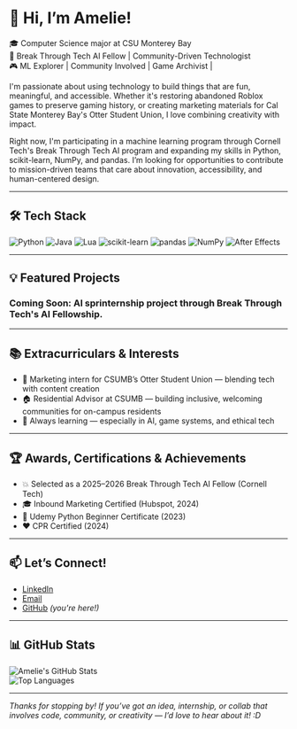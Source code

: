 # 👋 Hi, I’m Amelie!

🎓 Computer Science major at CSU Monterey Bay  
🌟 Break Through Tech AI Fellow | Community-Driven Technologist  
🎮 ML Explorer | Community Involved | Game Archivist |   

I'm passionate about using technology to build things that are fun, meaningful, and accessible. Whether it's restoring abandoned Roblox games to preserve gaming history, or creating marketing materials for Cal State Monterey Bay's Otter Student Union, I love combining creativity with impact.

Right now, I'm participating in a machine learning program through Cornell Tech's Break Through Tech AI program and expanding my skills in Python, scikit-learn, NumPy, and pandas. I’m looking for opportunities to contribute to mission-driven teams that care about innovation, accessibility, and human-centered design.

---

## 🛠️ Tech Stack

![Python](https://img.shields.io/badge/Python-3776AB?style=flat&logo=python&logoColor=white)
![Java](https://img.shields.io/badge/Java-ED8B00?style=flat&logo=java&logoColor=white)
![Lua](https://img.shields.io/badge/Lua-2C2D72?style=flat&logo=lua&logoColor=white)
![scikit-learn](https://img.shields.io/badge/scikit--learn-F7931E?style=flat&logo=scikit-learn&logoColor=white)
![pandas](https://img.shields.io/badge/pandas-150458?style=flat&logo=pandas&logoColor=white)
![NumPy](https://img.shields.io/badge/NumPy-013243?style=flat&logo=numpy&logoColor=white)
![After Effects](https://img.shields.io/badge/Adobe%20After%20Effects-9999FF?style=flat&logo=adobe-after-effects&logoColor=white)

---

## 💡 Featured Projects

### Coming Soon: AI sprinternship project through Break Through Tech's AI Fellowship. 

---

## 📚 Extracurriculars & Interests

- 📣 Marketing intern for CSUMB’s Otter Student Union — blending tech with content creation
- 🏠 Residential Advisor at CSUMB — building inclusive, welcoming communities for on-campus residents
- 🧠 Always learning — especially in AI, game systems, and ethical tech

---

## 🏆 Awards, Certifications & Achievements

- 💥 Selected as a 2025–2026 Break Through Tech AI Fellow (Cornell Tech)
- 🎓 Inbound Marketing Certified (Hubspot, 2024)
- 🐍 Udemy Python Beginner Certificate (2023)
- ❤️ CPR Certified (2024)

---

## 📫 Let’s Connect!

- [LinkedIn](https://www.linkedin.com/in/amelienorris)
- [Email](mailto:aminrs0315@gmail.com)  
- [GitHub](https://github.com/amelie0315) *(you're here!)*  

---

## 📊 GitHub Stats

![Amelie's GitHub Stats](https://github-readme-stats.vercel.app/api?username=amelie0315&show_icons=true&theme=tokyonight)  
![Top Languages](https://github-readme-stats.vercel.app/api/top-langs/?username=amelie0315&layout=compact&theme=tokyonight)

---

*Thanks for stopping by! If you’ve got an idea, internship, or collab that involves code, community, or creativity — I’d love to hear about it! :D*
